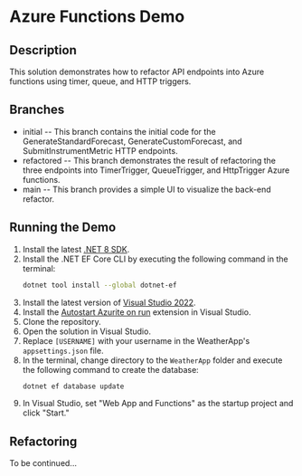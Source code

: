# Azure Functions Demo
## Description
This solution demonstrates how to refactor API endpoints into Azure functions using timer, queue, and HTTP triggers.

## Branches
- initial -- This branch contains the initial code for the GenerateStandardForecast, GenerateCustomForecast, and SubmitInstrumentMetric HTTP endpoints.
- refactored -- This branch demonstrates the result of refactoring the three endpoints into TimerTrigger, QueueTrigger, and HttpTrigger Azure functions.
- main -- This branch provides a simple UI to visualize the back-end refactor.

## Running the Demo
1. Install the latest [.NET 8 SDK](https://dotnet.microsoft.com/en-us/download/dotnet/8.0).
2. Install the .NET EF Core CLI by executing the following command in the terminal:
   ```bash
   dotnet tool install --global dotnet-ef
   ```
3. Install the latest version of [Visual Studio 2022](https://visualstudio.microsoft.com/vs/).
4. Install the [Autostart Azurite on run](https://marketplace.visualstudio.com/items?itemName=PerMalmberg.AzuriteAutoStarterAsBackgroundProcess) extension in Visual Studio.
5. Clone the repository.
6. Open the solution in Visual Studio.
7. Replace `[USERNAME]` with your username in the WeatherApp's `appsettings.json` file.
8. In the terminal, change directory to the `WeatherApp` folder and execute the following command to create the database:
   ```bash
   dotnet ef database update
   ```
 9. In Visual Studio, set "Web App and Functions" as the startup project and click "Start."

## Refactoring
To be continued...